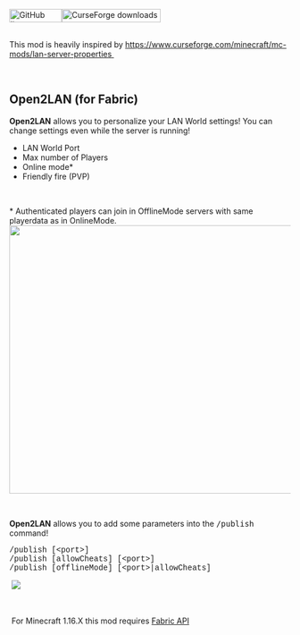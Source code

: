 <p><img src="https://img.shields.io/github/license/Linguardium/Open2LAN.svg" alt="GitHub license" width="94" height="24" /><a href="https://www.curseforge.com/minecraft/mc-mods/open-to-lan"><img src="http://cf.way2muchnoise.eu/full_393156_downloads.svg" alt="CurseForge downloads" width="177" height="24" /></a></p>
<p><br />This mod is heavily inspired by&nbsp;<a href="https://www.curseforge.com/minecraft/mc-mods/lan-server-properties">https://www.curseforge.com/minecraft/mc-mods/lan-server-properties&nbsp;</a></p>
<p>&nbsp;</p>
<h2>Open2LAN (for Fabric)</h2>
<p><strong>Open2LAN</strong> allows you to personalize your LAN World settings! You can change settings even while the server is running!</p>
<ul>
<li>LAN World Port</li>
<li>Max number of Players</li>
<li>Online mode*</li>
<li>Friendly fire (PVP)</li>
</ul>
<p>&nbsp;</p>
<p>* Authenticated players can join in OfflineMode servers with same playerdata as in OnlineMode.<br /><img src="https://i.gyazo.com/0247edf688e9287874cb9f2b2f641c30.png" alt="" width="854" height="480" /></p>
<p>&nbsp;</p>
<p><strong>Open2LAN</strong> allows you to add some parameters into the <span style="font-family: 'andale mono', monospace;">/publish</span> command!</p>
<pre><span style="font-family: 'courier new', courier, monospace;">/publish [&lt;port&gt;]<br />/publish [allowCheats] [&lt;port&gt;]<br />/publish [offlineMode] [&lt;port&gt;|allowCheats]<br /></span></pre>
<p>&nbsp;<img src="https://i.gyazo.com/773dbc070bb8933e76ec1168bb4a33af.png" /></p>
<p>&nbsp;</p>
<p>&nbsp;For Minecraft 1.16.X this mod requires&nbsp;<a href="https://www.curseforge.com/minecraft/mc-mods/fabric-api">Fabric API</a>&nbsp;</p>
<p>&nbsp;</p>
